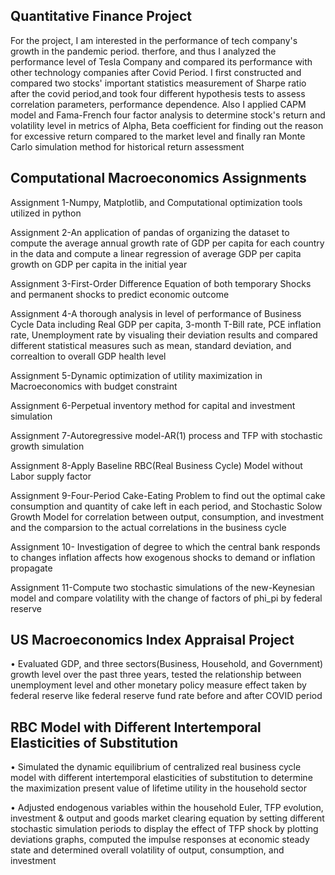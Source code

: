 ## Quantitative Finance Project

For the project, I am interested in the performance of tech company's growth in the pandemic period. therfore, and thus I analyzed the performance level of Tesla Company and compared its performance with other technology companies after Covid Period. I first constructed and compared two stocks' important statistics measurement of Sharpe ratio after the covid period,and took four different hypothesis tests to assess correlation parameters, performance dependence. Also I applied CAPM model and Fama-French four factor analysis to determine stock's return and volatility level in metrics of Alpha, Beta coefficient for finding out the reason for excessive return compared to the market level and finally ran Monte Carlo simulation method for historical return assessment


## Computational Macroeconomics Assignments

Assignment 1-Numpy, Matplotlib, and Computational optimization tools utilized in python

Assignment 2-An application of pandas of organizing the dataset to compute the average annual growth rate of GDP per capita for each country in the data and compute a linear regression of average GDP per capita growth on GDP per capita in the initial year

Assignment 3-First-Order Difference Equation of both temporary Shocks and permanent shocks to predict economic outcome

Assignment 4-A thorough analysis in level of performance of Business Cycle Data including Real GDP per capita, 3-month T-Bill rate, PCE inflation rate, Unemployment rate by visualing their deviation results and compared different statistical measures such as mean, standard deviation, and correaltion to overall GDP health level

Assignment 5-Dynamic optimization of utility maximization in Macroeconomics with budget constraint

Assignment 6-Perpetual inventory method for capital and investment simulation

Assignment 7-Autoregressive model-AR(1) process and TFP with stochastic growth simulation

Assignment 8-Apply Baseline RBC(Real Business Cycle) Model without Labor supply factor


Assignment 9-Four-Period Cake-Eating Problem to find out the optimal cake consumption and quantity of cake left in each period, and Stochastic Solow Growth Model for correlation between output, consumption, and investment and the comparsion to the actual correlations in the business cycle

Assignment 10- Investigation of degree to which the central bank responds to changes inflation affects how exogenous shocks to demand or inflation propagate

Assignment 11-Compute two stochastic simulations of the new-Keynesian model and compare volatility with the change of factors of phi_pi by federal reserve


## US Macroeconomics Index Appraisal Project

• Evaluated GDP, and three sectors(Business, Household, and Government) growth level over the past three years, tested the relationship between unemployment level and other monetary policy measure effect taken by federal reserve like federal reserve fund rate before and after COVID period


## RBC Model with Different Intertemporal Elasticities of Substitution

•	Simulated the dynamic equilibrium of centralized real business cycle model with different intertemporal elasticities of substitution to determine the maximization present value of lifetime utility in the household sector

•	Adjusted endogenous variables within the household Euler, TFP evolution, investment & output and goods market clearing equation by setting different stochastic simulation periods to display the effect of TFP shock by plotting deviations graphs, computed the impulse responses at economic steady state and determined overall volatility of output, consumption, and investment


